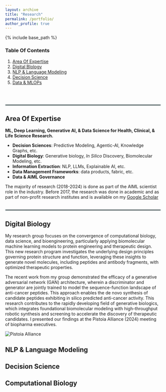 ```yaml
---
layout: archive
title: "Research"
permalink: /portfolio/
author_profile: true
---
```


{% include base_path %}

### Table Of Contents
1. [Area Of Expertise](#area-of-expertise)
2. [Digital BIology](#digital-biology)
3. [NLP & Language Modeling](#research-experience)
4. [Decision Science](#decision-science)
5. [Data & MLOPs](#data-&-mlops)
<br>
<br>
<hr style="border: 2px solid #aab7b8;">

## Area Of Expertise
**ML, Deep Learning, Generative AI, & Data Science for Health, Clinical, & Life Science Research.**
* **Decision Sciences**: Predictive Modeling, Agentic-AI, Knowledge Graphs, etc.
* **Digital Biology**: Generative biology, *In Silico* Discovery, Biomolecular Modeling, etc.
* **Information Extraction**: NLP, LLMs, Explainable AI, etc.
* **Data Management Frameworks**: data products, fabric, etc.
* **Data & AIML Governance** 

The majority of research (2018-2024) is done as part of the AIML scientist role in the industry. Before 2017, the research was done in academic and as part of non-profit research institutes and is available on my [Google Scholar](https://scholar.google.com/citations?user=virwGJEAAAAJ&hl=en&authuser=1) 
<br>
<br>
<hr style="border: 2px solid #aab7b8;">

<!-- {% for post in site.portfolio %}
  {% include archive-single.html %}
{% endfor %} -->

## Digital Biology 
<!-- Digital Biology combines biology, computer science, data science, and engineering. It's an emerging paradigm for analyzing, simulating, and manipulating biological data, such as using machine learning and artificial intelligence to understand biological processes, develop new drugs, and create disease models.  -->

My research group focuses on the convergence of computational biology, data science, and bioengineering, particularly applying biomolecular machine learning models to protein engineering and therapeutic design. This new research program investigates the underlying design principles governing protein structure and function, leveraging these insights to generate novel molecules, including peptides and antibody fragments, with optimized therapeutic properties.


The recent work from my group demonstrated the efficacy of a generative adversarial network (GAN) architecture, wherein a discriminator and generator are jointly trained to model the sequence-function landscape of anti-cancer peptides. This approach enables the de novo synthesis of candidate peptides exhibiting in silico predicted anti-cancer activity. This research contributes to the rapidly developing field of generative biologics, which integrates foundational biomolecular modeling with high-throughput robotic synthesis and screening to accelerate the discovery of therapeutic candidates. I presented our findings at the Pistoia Alliance (2024) meeting of biopharma executives. 

![Pistoia Alliance](<Screenshot 2025-02-13 at 5.18.38 PM.png>)

## NLP & Language Modeling 

## Decision Science 

## Computational Biology
